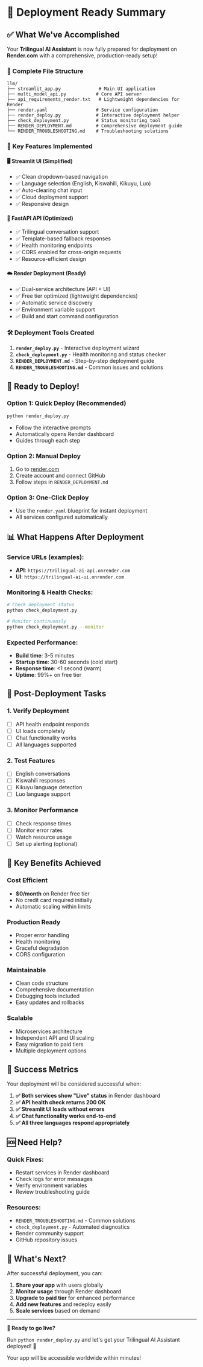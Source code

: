 # 🚀 Deployment Ready Summary

## ✅ What We've Accomplished

Your **Trilingual AI Assistant** is now fully prepared for deployment on **Render.com** with a comprehensive, production-ready setup!

### 📁 Complete File Structure
```
llm/
├── streamlit_app.py              # Main UI application
├── multi_model_api.py           # Core API server
├── api_requirements_render.txt   # Lightweight dependencies for Render
├── render.yaml                  # Service configuration
├── render_deploy.py             # Interactive deployment helper
├── check_deployment.py          # Status monitoring tool
├── RENDER_DEPLOYMENT.md         # Comprehensive deployment guide
└── RENDER_TROUBLESHOOTING.md    # Troubleshooting solutions
```

### 🎯 Key Features Implemented

#### 🖥️ **Streamlit UI (Simplified)**
- ✅ Clean dropdown-based navigation
- ✅ Language selection (English, Kiswahili, Kikuyu, Luo)
- ✅ Auto-clearing chat input
- ✅ Cloud deployment support
- ✅ Responsive design

#### 🔧 **FastAPI API (Optimized)**
- ✅ Trilingual conversation support
- ✅ Template-based fallback responses
- ✅ Health monitoring endpoints
- ✅ CORS enabled for cross-origin requests
- ✅ Resource-efficient design

#### ☁️ **Render Deployment (Ready)**
- ✅ Dual-service architecture (API + UI)
- ✅ Free tier optimized (lightweight dependencies)
- ✅ Automatic service discovery
- ✅ Environment variable support
- ✅ Build and start command configuration

### 🛠️ **Deployment Tools Created**

1. **`render_deploy.py`** - Interactive deployment wizard
2. **`check_deployment.py`** - Health monitoring and status checker
3. **`RENDER_DEPLOYMENT.md`** - Step-by-step deployment guide
4. **`RENDER_TROUBLESHOOTING.md`** - Common issues and solutions

## 🚀 Ready to Deploy!

### **Option 1: Quick Deploy (Recommended)**
```bash
python render_deploy.py
```
- Follow the interactive prompts
- Automatically opens Render dashboard
- Guides through each step

### **Option 2: Manual Deploy**
1. Go to [render.com](https://render.com)
2. Create account and connect GitHub
3. Follow steps in `RENDER_DEPLOYMENT.md`

### **Option 3: One-Click Deploy**
- Use the `render.yaml` blueprint for instant deployment
- All services configured automatically

## 📊 What Happens After Deployment

### **Service URLs** (examples):
- **API**: `https://trilingual-ai-api.onrender.com`
- **UI**: `https://trilingual-ai-ui.onrender.com`

### **Monitoring & Health Checks**:
```bash
# Check deployment status
python check_deployment.py

# Monitor continuously
python check_deployment.py --monitor
```

### **Expected Performance**:
- **Build time**: 3-5 minutes
- **Startup time**: 30-60 seconds (cold start)
- **Response time**: <1 second (warm)
- **Uptime**: 99%+ on free tier

## 🔧 Post-Deployment Tasks

### 1. **Verify Deployment**
- [ ] API health endpoint responds
- [ ] UI loads completely
- [ ] Chat functionality works
- [ ] All languages supported

### 2. **Test Features**
- [ ] English conversations
- [ ] Kiswahili responses
- [ ] Kikuyu language detection
- [ ] Luo language support

### 3. **Monitor Performance**
- [ ] Check response times
- [ ] Monitor error rates
- [ ] Watch resource usage
- [ ] Set up alerting (optional)

## 🎯 Key Benefits Achieved

### **Cost Efficient**
- **$0/month** on Render free tier
- No credit card required initially
- Automatic scaling within limits

### **Production Ready**
- Proper error handling
- Health monitoring
- Graceful degradation
- CORS configuration

### **Maintainable**
- Clean code structure
- Comprehensive documentation
- Debugging tools included
- Easy updates and rollbacks

### **Scalable**
- Microservices architecture
- Independent API and UI scaling
- Easy migration to paid tiers
- Multiple deployment options

## 🎉 Success Metrics

Your deployment will be considered successful when:

1. **✅ Both services show "Live" status** in Render dashboard
2. **✅ API health check returns 200 OK** 
3. **✅ Streamlit UI loads without errors**
4. **✅ Chat functionality works end-to-end**
5. **✅ All three languages respond appropriately**

## 🆘 Need Help?

### **Quick Fixes**:
- Restart services in Render dashboard
- Check logs for error messages
- Verify environment variables
- Review troubleshooting guide

### **Resources**:
- `RENDER_TROUBLESHOOTING.md` - Common solutions
- `check_deployment.py` - Automated diagnostics
- Render community support
- GitHub repository issues

## 🌟 What's Next?

After successful deployment, you can:

1. **Share your app** with users globally
2. **Monitor usage** through Render dashboard
3. **Upgrade to paid tier** for enhanced performance
4. **Add new features** and redeploy easily
5. **Scale services** based on demand

---

**🎯 Ready to go live?**

Run `python render_deploy.py` and let's get your Trilingual AI Assistant deployed! 🚀

Your app will be accessible worldwide within minutes!
